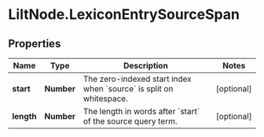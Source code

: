 # LiltNode.LexiconEntrySourceSpan

## Properties

Name | Type | Description | Notes
------------ | ------------- | ------------- | -------------
**start** | **Number** | The zero-indexed start index when &#x60;source&#x60; is split on whitespace.  | [optional] 
**length** | **Number** | The length in words after &#x60;start&#x60; of the source query term.  | [optional] 


